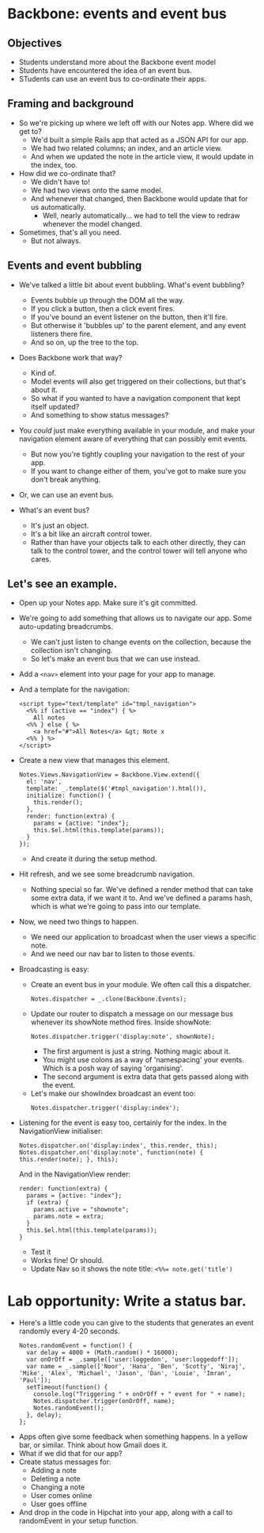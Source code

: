 # Backbone: events and event bus

## Objectives
- Students understand more about the Backbone event model
- Students have encountered the idea of an event bus.
- STudents can use an event bus to co-ordinate their apps. 


## Framing and background
- So we're picking up where we left off with our Notes app. Where did we get to? 
  - We'd built a simple Rails app that acted as a JSON API for our app. 
  - We had two related columns; an index, and an article view. 
  - And when we updated the note in the article view, it would update in the index, too. 
- How did we co-ordinate that? 
  - We didn't have to!
  - We had two views onto the same model. 
  - And whenever that changed, then Backbone would update that for us automatically. 
    - Well, nearly automatically... we had to tell the view to redraw whenever the model changed. 
- Sometimes, that's all you need. 
  - But not always. 

## Events and event bubbling
- We've talked a little bit about event bubbling. What's event bubbling? 
  - Events bubble up through the DOM all the way.
  - If you click a button, then a click event fires. 
  - If you've bound an event listener on the button, then it'll fire.
  - But otherwise it 'bubbles up' to the parent element, and any event listeners there fire. 
  - And so on, up the tree to the top. 
- Does Backbone work that way?
  - Kind of. 
  - Model events will also get triggered on their collections, but that's about it. 
  - So what if you wanted to have a navigation component that kept itself updated?
  - And something to show status messages? 

- You *could* just make everything available in your module, and make your navigation element aware of everything that can possibly emit events. 
  - But now you're tightly coupling your navigation to the rest of your app. 
  - If you want to change either of them, you've got to make sure you don't break anything. 
- Or, we can use an event bus. 

- What's an event bus? 
  - It's just an object. 
  - It's a bit like an aircraft control tower. 
  - Rather than have your objects talk to each other directly, they can talk to the control tower, and the control tower will tell anyone who cares. 


## Let's see an example. 
- Open up your Notes app. Make sure it's git committed. 
- We're going to add something that allows us to navigate our app. Some auto-updating breadcrumbs. 
  - We can't just listen to change events on the collection, because the collection isn't changing. 
  - So let's make an event bus that we can use instead. 
- Add a `<nav>` element into your page for your app to manage. 
- And a template for the navigation: 
  ```
  <script type="text/template" id="tmpl_navigation">
    <%% if (active == "index") { %>
      All notes
    <%% } else { %>
      <a href="#">All Notes</a> &gt; Note x 
    <%% } %>
  </script>
  ```
- Create a new view that manages this element. 
  ```
  Notes.Views.NavigationView = Backbone.View.extend({
    el: 'nav',
    template: _.template($('#tmpl_navigation').html()),
    initialize: function() { 
      this.render(); 
    }, 
    render: function(extra) { 
      params = {active: "index"};
      this.$el.html(this.template(params));
    }
  });
  ```
  - And create it during the setup method. 

- Hit refresh, and we see some breadcrumb navigation.
  - Nothing special so far. We've defined a render method that can take some extra data, if we want it to. And we've defined a params hash, which is what we're going to pass into our template.

- Now, we need two things to happen. 
  - We need our application to broadcast when the user views a specific note. 
  - And we need our nav bar to listen to those events. 

- Broadcasting is easy: 
  - Create an event bus in your module. We often call this a dispatcher. 
    ```
    Notes.dispatcher = _.clone(Backbone.Events);
    ```
  - Update our router to dispatch a message on our message bus whenever its showNote method fires. Inside showNote: 
    ```
    Notes.dispatcher.trigger('display:note', shownNote);
    ```
    - The first argument is just a string. Nothing magic about it. 
    - You might use colons as a way of 'namespacing' your events. Which is a posh way of saying 'organising'.
    - The second argument is extra data that gets passed along with the event. 
  - Let's make our showIndex broadcast an event too: 
    ```
    Notes.dispatcher.trigger('display:index');
    ```
- Listening for the event is easy too, certainly for the index. In the NavigationView initialiser: 
    ```
    Notes.dispatcher.on('display:index', this.render, this);
    Notes.dispatcher.on('display:note', function(note) { this.render(note); }, this);
    ```
  And in the NavigationView render: 
    ```
    render: function(extra) {
      params = {active: "index"};
      if (extra) {
        params.active = "shownote";
        params.note = extra;
      }
      this.$el.html(this.template(params));
    }
    ```

  - Test it
  - Works fine! Or should.
  - Update Nav so it shows the note title: `<%%= note.get('title')`

# Lab opportunity: Write a status bar. 
- Here's a little code you can give to the students that generates an event randomly every 4-20 seconds. 
  ```
  Notes.randomEvent = function() {
    var delay = 4000 + (Math.random() * 16000);
    var onOrOff = _.sample(['user:loggedon', 'user:loggedoff']);
    var name = _.sample(['Noor', 'Hana', 'Ben', 'Scotty', 'Niraj', 'Mike', 'Alex', 'Michael', 'Jason', 'Dan', 'Louie', 'Imran', 'Paul']);
    setTimeout(function() {
      console.log("Triggering " + onOrOff + " event for " + name);
      Notes.dispatcher.trigger(onOrOff, name);
      Notes.randomEvent();
    }, delay);
  };
  ```
- Apps often give some feedback when something happens. In a yellow bar, or similar. Think about how Gmail does it. 
- What if we did that for our app? 
- Create status messages for: 
  - Adding a note
  - Deleting a note
  - Changing a note
  - User comes online
  - User goes offline
- And drop in the code in Hipchat into your app, along with a call to randomEvent in your setup function.

